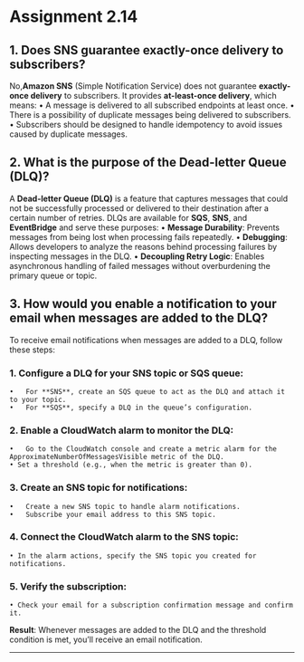 # Assignment 2.14

## 1. Does SNS guarantee exactly-once delivery to subscribers?

No,**Amazon SNS** (Simple Notification Service) does not guarantee **exactly-once delivery** to subscribers. It provides **at-least-once delivery**, which means:
• A message is delivered to all subscribed endpoints at least once.
• There is a possibility of duplicate messages being delivered to subscribers.
• Subscribers should be designed to handle idempotency to avoid issues caused by duplicate messages.

## 2. What is the purpose of the Dead-letter Queue (DLQ)?

A **Dead-letter Queue (DLQ)** is a feature that captures messages that could not be successfully processed or delivered to their destination after a certain number of retries. DLQs are available for **SQS**, **SNS**, and **EventBridge** and serve these purposes:
• **Message Durability**: Prevents messages from being lost when processing fails repeatedly.
• **Debugging**: Allows developers to analyze the reasons behind processing failures by inspecting messages in the DLQ.
• **Decoupling Retry Logic**: Enables asynchronous handling of failed messages without overburdening the primary queue or topic.

## 3. How would you enable a notification to your email when messages are added to the DLQ?

To receive email notifications when messages are added to a DLQ, follow these steps:

### 1. Configure a DLQ for your SNS topic or SQS queue:

    •	For **SNS**, create an SQS queue to act as the DLQ and attach it to your topic.
    •	For **SQS**, specify a DLQ in the queue’s configuration.

### 2. Enable a CloudWatch alarm to monitor the DLQ:

    •	Go to the CloudWatch console and create a metric alarm for the ApproximateNumberOfMessagesVisible metric of the DLQ.
    • Set a threshold (e.g., when the metric is greater than 0).

### 3. Create an SNS topic for notifications:

    •	Create a new SNS topic to handle alarm notifications.
    •	Subscribe your email address to this SNS topic.

### 4. Connect the CloudWatch alarm to the SNS topic:

    • In the alarm actions, specify the SNS topic you created for notifications.

### 5. Verify the subscription:

    • Check your email for a subscription confirmation message and confirm it.

**Result**: Whenever messages are added to the DLQ and the threshold condition is met, you’ll receive an email notification.

---

